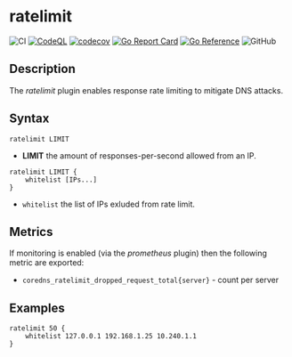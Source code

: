 # ratelimit

![CI](https://github.com/milgradesec/ratelimit/workflows/CI/badge.svg)
[![CodeQL](https://github.com/milgradesec/ratelimit/actions/workflows/codeql-analysis.yml/badge.svg)](https://github.com/milgradesec/ratelimit/actions/workflows/codeql-analysis.yml)
[![codecov](https://codecov.io/gh/milgradesec/ratelimit/branch/main/graph/badge.svg)](https://codecov.io/gh/milgradesec/ratelimit)
[![Go Report Card](https://goreportcard.com/badge/milgradesec/ratelimit)](https://goreportcard.com/badge/github.com/milgradesec/ratelimit)
[![Go Reference](https://pkg.go.dev/badge/github.com/milgradesec/ratelimit.svg)](https://pkg.go.dev/github.com/milgradesec/ratelimit)
![GitHub](https://img.shields.io/github/license/milgradesec/filter)

## Description

The _ratelimit_ plugin enables response rate limiting to mitigate DNS attacks.

## Syntax

```corefile
ratelimit LIMIT
```

- **LIMIT** the amount of responses-per-second allowed from an IP.

```corefile
ratelimit LIMIT {
    whitelist [IPs...]
}
```

- `whitelist` the list of IPs exluded from rate limit.

## Metrics

If monitoring is enabled (via the _prometheus_ plugin) then the following metric are exported:

- `coredns_ratelimit_dropped_request_total{server}` - count per server

## Examples

```corefile
ratelimit 50 {
    whitelist 127.0.0.1 192.168.1.25 10.240.1.1
}
```
